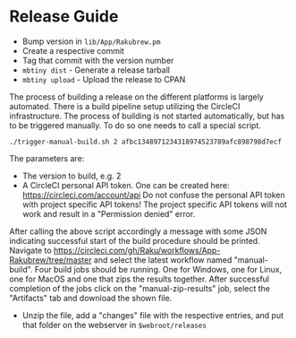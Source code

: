 Release Guide
=============

- Bump version in `lib/App/Rakubrew.pm`
- Create a respective commit
- Tag that commit with the version number
- `mbtiny dist` - Generate a release tarball
- `mbtiny upload` - Upload the release to CPAN

The process of building a release on the different platforms is largely automated. There is a build pipeline setup utilizing the CircleCI infrastructure.
The process of building is not started automatically, but has to be triggered manually. To do so one needs to call a special script.

    ./trigger-manual-build.sh 2 afbc1348971234318974523789afc898798d7ecf

The parameters are:
- The version to build, e.g. 2
- A CircleCI personal API token. One can be created here: <https://circleci.com/account/api>
  Do not confuse the personal API token with project specific API tokens! The project specific API tokens will not work and result in a "Permission denied" error.

After calling the above script accordingly a message with some JSON indicating successful start of the build procedure should be printed.
Navigate to <https://circleci.com/gh/Raku/workflows/App-Rakubrew/tree/master> and select the latest workflow named "manual-build". Four build jobs should be running. One for Windows, one for Linux, one for MacOS and one that zips the results together. After successful completion of the jobs click on the "manual-zip-results" job, select the "Artifacts" tab and download the shown file.
- Unzip the file, add a "changes" file with the respective entries, and put that folder on the webserver in `$webroot/releases`

